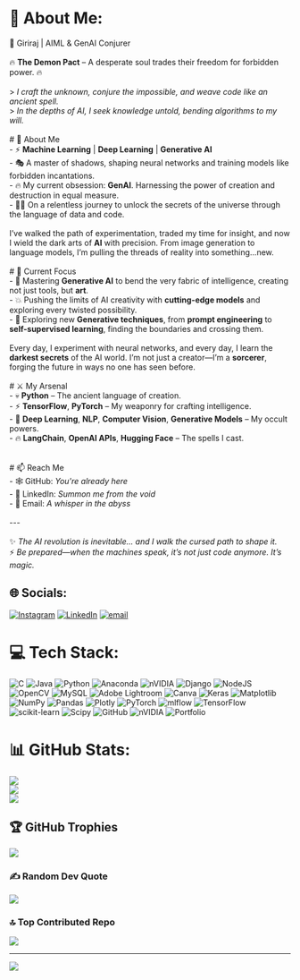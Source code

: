 # 💫 About Me:
 👾 Giriraj | AIML & GenAI Conjurer  <br><br>🔥 **The Demon Pact** – A desperate soul trades their freedom for forbidden power. 🔥  <br><br>> *I craft the unknown, conjure the impossible, and weave code like an ancient spell.*  <br>> *In the depths of AI, I seek knowledge untold, bending algorithms to my will.*  <br><br># 🧠 About Me  <br>- ⚡ **Machine Learning** | **Deep Learning** | **Generative AI**  <br>- 🎭 A master of shadows, shaping neural networks and training models like forbidden incantations.  <br>- 🔥 My current obsession: **GenAI**. Harnessing the power of creation and destruction in equal measure.  <br>- 🧙‍♂️ On a relentless journey to unlock the secrets of the universe through the language of data and code.  <br><br>I’ve walked the path of experimentation, traded my time for insight, and now I wield the dark arts of **AI** with precision. From image generation to language models, I’m pulling the threads of reality into something...new.  <br><br># 🚀 Current Focus  <br>- 🔮 Mastering **Generative AI** to bend the very fabric of intelligence, creating not just tools, but **art**.  <br>- 💥 Pushing the limits of AI creativity with **cutting-edge models** and exploring every twisted possibility.  <br>- 🧠 Exploring new **Generative techniques**, from **prompt engineering** to **self-supervised learning**, finding the boundaries and crossing them.  <br><br>Every day, I experiment with neural networks, and every day, I learn the **darkest secrets** of the AI world. I’m not just a creator—I’m a **sorcerer**, forging the future in ways no one has seen before.  <br><br># ⚔️ My Arsenal  <br>- 💀 **Python** – The ancient language of creation.  <br>- ⚡ **TensorFlow**, **PyTorch** – My weaponry for crafting intelligence.  <br>- 🖤 **Deep Learning**, **NLP**, **Computer Vision**, **Generative Models** – My occult powers.  <br>- 🔥 **LangChain**, **OpenAI APIs**, **Hugging Face** – The spells I cast.  <br><br><br># 📫 Reach Me  <br>- 🕸️ GitHub: *You're already here*  <br>- 🦇 LinkedIn: *Summon me from the void*  <br>- 📧 Email: *A whisper in the abyss*  <br><br>---<br><br>✨ *The AI revolution is inevitable... and I walk the cursed path to shape it.*  <br>⚡ *Be prepared—when the machines speak, it’s not just code anymore. It’s magic.*  <br>


## 🌐 Socials:
[![Instagram](https://img.shields.io/badge/Instagram-%23E4405F.svg?logo=Instagram&logoColor=white)](https://instagram.com/giri_03_king) [![LinkedIn](https://img.shields.io/badge/LinkedIn-%230077B5.svg?logo=linkedin&logoColor=white)](https://linkedin.com/in/giriraj-m) [![email](https://img.shields.io/badge/Email-D14836?logo=gmail&logoColor=white)](mailto:girirajm2006@gmail.com) 

# 💻 Tech Stack:
![C](https://img.shields.io/badge/c-%2300599C.svg?style=for-the-badge&logo=c&logoColor=white) ![Java](https://img.shields.io/badge/java-%23ED8B00.svg?style=for-the-badge&logo=openjdk&logoColor=white) ![Python](https://img.shields.io/badge/python-3670A0?style=for-the-badge&logo=python&logoColor=ffdd54) ![Anaconda](https://img.shields.io/badge/Anaconda-%2344A833.svg?style=for-the-badge&logo=anaconda&logoColor=white) ![nVIDIA](https://img.shields.io/badge/cuda-000000.svg?style=for-the-badge&logo=nVIDIA&logoColor=green) ![Django](https://img.shields.io/badge/django-%23092E20.svg?style=for-the-badge&logo=django&logoColor=white) ![NodeJS](https://img.shields.io/badge/node.js-6DA55F?style=for-the-badge&logo=node.js&logoColor=white) ![OpenCV](https://img.shields.io/badge/opencv-%23white.svg?style=for-the-badge&logo=opencv&logoColor=white) ![MySQL](https://img.shields.io/badge/mysql-4479A1.svg?style=for-the-badge&logo=mysql&logoColor=white) ![Adobe Lightroom](https://img.shields.io/badge/Adobe%20Lightroom-31A8FF.svg?style=for-the-badge&logo=Adobe%20Lightroom&logoColor=white) ![Canva](https://img.shields.io/badge/Canva-%2300C4CC.svg?style=for-the-badge&logo=Canva&logoColor=white) ![Keras](https://img.shields.io/badge/Keras-%23D00000.svg?style=for-the-badge&logo=Keras&logoColor=white) ![Matplotlib](https://img.shields.io/badge/Matplotlib-%23ffffff.svg?style=for-the-badge&logo=Matplotlib&logoColor=black) ![NumPy](https://img.shields.io/badge/numpy-%23013243.svg?style=for-the-badge&logo=numpy&logoColor=white) ![Pandas](https://img.shields.io/badge/pandas-%23150458.svg?style=for-the-badge&logo=pandas&logoColor=white) ![Plotly](https://img.shields.io/badge/Plotly-%233F4F75.svg?style=for-the-badge&logo=plotly&logoColor=white) ![PyTorch](https://img.shields.io/badge/PyTorch-%23EE4C2C.svg?style=for-the-badge&logo=PyTorch&logoColor=white) ![mlflow](https://img.shields.io/badge/mlflow-%23d9ead3.svg?style=for-the-badge&logo=numpy&logoColor=blue) ![TensorFlow](https://img.shields.io/badge/TensorFlow-%23FF6F00.svg?style=for-the-badge&logo=TensorFlow&logoColor=white) ![scikit-learn](https://img.shields.io/badge/scikit--learn-%23F7931E.svg?style=for-the-badge&logo=scikit-learn&logoColor=white) ![Scipy](https://img.shields.io/badge/SciPy-%230C55A5.svg?style=for-the-badge&logo=scipy&logoColor=%white) ![GitHub](https://img.shields.io/badge/github-%23121011.svg?style=for-the-badge&logo=github&logoColor=white) ![nVIDIA](https://img.shields.io/badge/nVIDIA-%2376B900.svg?style=for-the-badge&logo=nVIDIA&logoColor=white) ![Portfolio](https://img.shields.io/badge/Portfolio-%23000000.svg?style=for-the-badge&logo=firefox&logoColor=#FF7139)
# 📊 GitHub Stats:
![](https://github-readme-stats.vercel.app/api?username=Giriraj-M&theme=tokyonight&hide_border=false&include_all_commits=false&count_private=false)<br/>
![](https://github-readme-streak-stats.herokuapp.com/?user=Giriraj-M&theme=tokyonight&hide_border=false)<br/>
![](https://github-readme-stats.vercel.app/api/top-langs/?username=Giriraj-M&theme=tokyonight&hide_border=false&include_all_commits=false&count_private=false&layout=compact)

## 🏆 GitHub Trophies
![](https://github-profile-trophy.vercel.app/?username=Giriraj-M&theme=tokyonight&no-frame=false&no-bg=true&margin-w=4)

### ✍️ Random Dev Quote
![](https://quotes-github-readme.vercel.app/api?type=horizontal&theme=tokyonight)

### 🔝 Top Contributed Repo
![](https://github-contributor-stats.vercel.app/api?username=Giriraj-M&limit=5&theme=tokyonight&combine_all_yearly_contributions=true)

---
[![](https://visitcount.itsvg.in/api?id=Giriraj-M&icon=0&color=13)](https://visitcount.itsvg.in)

<!-- Proudly created with GPRM ( https://gprm.itsvg.in ) -->
